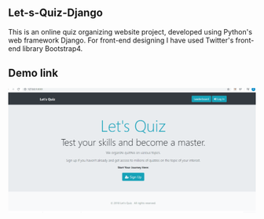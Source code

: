 ## Let-s-Quiz-Django
This is an online quiz organizing website project, developed using Python's web framework Django.
For front-end designing I have used Twitter's front-end library Bootstrap4.

## Demo link
![DemoApp](demo.gif)
